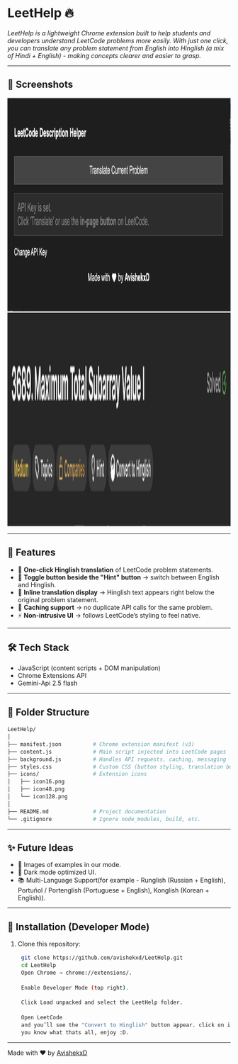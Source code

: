 # LeetHelp 🔥  
_LeetHelp is a lightweight Chrome extension built to help students and developers understand LeetCode problems more easily. With just one click, you can translate any problem statement from English into Hinglish (a mix of Hindi + English) - making concepts clearer and easier to grasp._

---

## 📸 Screenshots

<img src="icons/image.png" alt="Hero-Section" width="800" height="482"/>
<img src="icons/image-1.png" alt="Hero-Section" width="800" height="482"/>

---

## 📌 Features
- 📝 **One-click Hinglish translation** of LeetCode problem statements.  
- 🔄 **Toggle button beside the "Hint" button** → switch between English and Hinglish.  
- 📖 **Inline translation display** → Hinglish text appears right below the original problem statement.  
- 💾 **Caching support** → no duplicate API calls for the same problem.  
- ⚡ **Non-intrusive UI** → follows LeetCode’s styling to feel native.  

---

## 🛠 Tech Stack
- JavaScript (content scripts + DOM manipulation)
- Chrome Extensions API
- Gemini-Api 2.5 flash

---

## 📁 Folder Structure
```bash
LeetHelp/
│
├── manifest.json          # Chrome extension manifest (v3)
├── content.js             # Main script injected into LeetCode pages
├── background.js          # Handles API requests, caching, messaging
├── styles.css             # Custom CSS (button styling, translation box)
├── icons/                 # Extension icons
│   ├── icon16.png
│   ├── icon48.png
│   └── icon128.png
│
├── README.md              # Project documentation
└── .gitignore             # Ignore node_modules, build, etc.
```
---

## ✨ Future Ideas
- 📌 Images of examples in our mode.
- 🌙 Dark mode optimized UI.
- 📚 Multi-Language Support(for example - Runglish (Russian + English), Portuñol / Portenglish (Portuguese + English), Konglish (Korean + English)).

---

## 🚀 Installation (Developer Mode)
1. Clone this repository:
   ```bash
    git clone https://github.com/avishekxd/LeetHelp.git
    cd LeetHelp
    Open Chrome → chrome://extensions/.

    Enable Developer Mode (top right).

    Click Load unpacked and select the LeetHelp folder.

    Open LeetCode
    and you’ll see the "Convert to Hinglish" button appear. click on it and setup your gemini api key and 
    you know what thats all, enjoy :D.

---

Made with ❤️ by [AvishekxD](https://github.com/AvishekxD)
